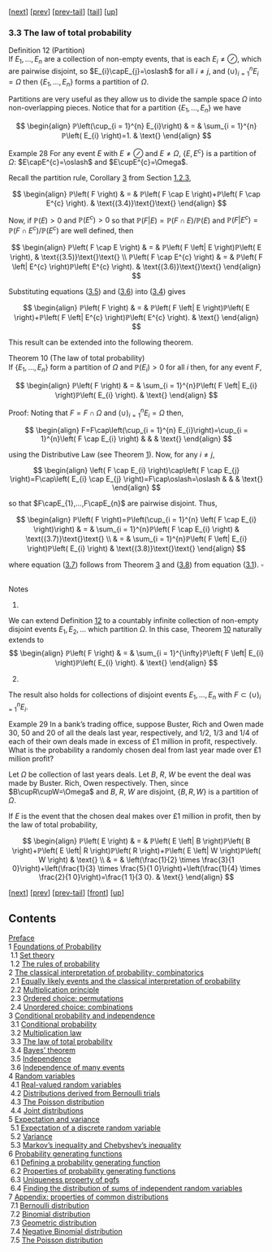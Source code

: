 [[next](nose10.htm)] [[prev](nose8.htm)] [[prev-tail](nose8.htm#tailnose8.htm)] [[tail](#tailnose9.htm)] [[up](noch3.htm#nose9.htm)]

### 3.3 The law of total probability

Definition 12 (Partition)  
If $E_{1},…⁡,E_{n}$ are a collection of non-empty events, that is each $E_{i}\neq\oslash$, which are pairwise disjoint, so $E_{i}\capE_{j}=\oslash$ for all $i\neq j$, and $\left(\cup ⁡\right)_{i = 1}^{n}E_{i}=\Omega$ then $\left\{ E_{1} , … ⁡ , E_{n} \right\}$ forms a partition of $\Omega$.

Partitions are very useful as they allow us to divide the sample space $\Omega$ into non-overlapping pieces. Notice that for a partition $\left\{ E_{1} , … ⁡ , E_{n} \right\}$ we have

$$
\begin{align}
ℙ\left(\cup_{i = 1}^{n} E_{i}\right) & = & \sum_{i = 1}^{n}ℙ\left( E_{i} \right)=1. & \text{}
\end{align}
$$

Example 28 For any event $E$ with $E\neq\oslash$ and $E\neq\Omega$, $\left\{ E , E^{c} \right\}$ is a partition of $\Omega$: $E\capE^{c}=\oslash$ and $E\cupE^{c}=\Omega$.

Recall the partition rule, Corollary [3](nose2.htm#x10-160203) from Section [1.2.3](nose2.htm#x10-160003),

$$
\begin{align}
ℙ\left( F \right) & = & ℙ\left( F \cap E \right)+ℙ\left( F \cap E^{c} \right). & \text{(3.4)}\text{}\text{}
\end{align}
$$

Now, if $ℙ\left( E \right)>0$ and $ℙ\left( E^{c} \right)>0$ so that $ℙ\left( F \left| E \right)=ℙ\left( F \cap E \right)/ℙ\left( E \right)$ and $ℙ\left( F \left| E^{c} \right)=ℙ\left( F \cap E^{c} \right)/ℙ\left( E^{c} \right)$ are well defined, then

$$
\begin{align}
ℙ\left( F \cap E \right) & = & ℙ\left( F \left| E \right)ℙ\left( E \right), & \text{(3.5)}\text{}\text{} \\ ℙ\left( F \cap E^{c} \right) & = & ℙ\left( F \left| E^{c} \right)ℙ\left( E^{c} \right). & \text{(3.6)}\text{}\text{}
\end{align}
$$

Substituting equations ([3.5](#x19-31005r3.5)) and ([3.6](#x19-31005r3.6)) into ([3.4](#x19-31004r3.4)) gives

$$
\begin{align}
ℙ\left( F \right) & = & ℙ\left( F \left| E \right)ℙ\left( E \right)+ℙ\left( F \left| E^{c} \right)ℙ\left( E^{c} \right). & \text{}
\end{align}
$$

This result can be extended into the following theorem.

Theorem 10 (The law of total probability)  
If $\left\{ E_{1} , … ⁡ , E_{n} \right\}$ form a partition of $\Omega$ and $ℙ\left( E_{i} \right)>0$ for all $i$ then, for any event $F$,

$$
\begin{align}
ℙ\left( F \right) & = & \sum_{i = 1}^{n}ℙ\left( F \left| E_{i} \right)ℙ\left( E_{i} \right). & \text{}
\end{align}
$$

Proof: Noting that $F=F\cap\Omega$ and $\left(\cup ⁡\right)_{i = 1}^{n}E_{i}=\Omega$ then,

$$
\begin{align}
F=F\cap\left(\cup_{i = 1}^{n} E_{i}\right)=\cup_{i = 1}^{n}\left( F \cap E_{i} \right) & & & \text{}
\end{align}
$$

using the Distributive Law (see Theorem [1](nose1.htm#x9-110241)). Now, for any $i\neq j$,

$$
\begin{align}
\left( F \cap E_{i} \right)\cap\left( F \cap E_{j} \right)=F\cap\left( E_{i} \cap E_{j} \right)=F\cap\oslash=\oslash & & & \text{}
\end{align}
$$

so that $F\capE_{1},…⁡,F\capE_{n}$ are pairwise disjoint. Thus,

$$
\begin{align}
ℙ\left( F \right)=ℙ\left(\cup_{i = 1}^{n} \left( F \cap E_{i} \right)\right) & = & \sum_{i = 1}^{n}ℙ\left( F \cap E_{i} \right) & \text{(3.7)}\text{}\text{} \\ & = & \sum_{i = 1}^{n}ℙ\left( F \left| E_{i} \right)ℙ\left( E_{i} \right) & \text{(3.8)}\text{}\text{}
\end{align}
$$

where equation ([3.7](#x19-31011r3.7)) follows from Theorem [3](nose2.htm#x10-160063) and ([3.8](#x19-31011r3.8)) from equation ([3.1](nose7.htm#x17-29002r3.1)). $\square$

   
Notes

1.

We can extend Definition [12](#x19-3100112) to a countably infinite collection of non-empty disjoint events $E_{1},E_{2},…⁡$ which partition $\Omega$. In this case, Theorem [10](#x19-3100710) naturally extends to 
$$
\begin{align}
ℙ\left( F \right) & = & \sum_{i = 1}^{\infty}ℙ\left( F \left| E_{i} \right)ℙ\left( E_{i} \right). & \text{}
\end{align}
$$

2.

The result also holds for collections of disjoint events $E_{1},…⁡,E_{n}$ with $F\subset\left(\cup ⁡\right)_{i = 1}^{n}E_{i}$.

Example 29 In a bank’s trading office, suppose Buster, Rich and Owen made $30%$, $50%$ and $20%$ of all the deals last year, respectively, and $1/2$, $1/3$ and $1/4$ of each of their own deals made in excess of $£1$ million in profit, respectively. What is the probability a randomly chosen deal from last year made over $£1$ million profit?

Let $\Omega$ be collection of last years deals. Let $B$, $R$, $W$ be event the deal was made by Buster. Rich, Owen respectively. Then, since $B\cupR\cupW=\Omega$ and $B$, $R$, $W$ are disjoint, $\left\{ B , R , W \right\}$ is a partition of $\Omega$.

If $E$ is the event that the chosen deal makes over $£1$ million in profit, then by the law of total probability,

$$
\begin{align}
ℙ\left( E \right) & = & ℙ\left( E \left| B \right)ℙ\left( B \right)+ℙ\left( E \left| R \right)ℙ\left( R \right)+ℙ\left( E \left| W \right)ℙ\left( W \right) & \text{} \\ & = & \left(\frac{1}{2} \times \frac{3}{1 0}\right)+\left(\frac{1}{3} \times \frac{5}{1 0}\right)+\left(\frac{1}{4} \times \frac{2}{1 0}\right)=\frac{1 1}{3 0}. & \text{}
\end{align}
$$

[[next](nose10.htm)] [[prev](nose8.htm)] [[prev-tail](nose8.htm#tailnose8.htm)] [[front](nose9.htm)] [[up](noch3.htm#nose9.htm)]

Contents
--------

[Preface](noli2.htm#Q1-3-3)  
1 [Foundations of Probability](noch1.htm#x8-70001)  
 1.1 [Set theory](nose1.htm#x9-80001)  
 1.2 [The rules of probability](nose2.htm#x10-130002)  
2 [The classical interpretation of probability; combinatorics](noch2.htm#x11-180002)  
 2.1 [Equally likely events and the classical interpretation of probability](nose3.htm#x12-190001)  
 2.2 [Multiplication principle](nose4.htm#x13-200002)  
 2.3 [Ordered choice: permutations](nose5.htm#x14-210003)  
 2.4 [Unordered choice: combinations](nose6.htm#x15-240004)  
3 [Conditional probability and independence](noch3.htm#x16-280003)  
 3.1 [Conditional probability](nose7.htm#x17-290001)  
 3.2 [Multiplication law](nose8.htm#x18-300002)  
 3.3 [The law of total probability](nose9.htm#x19-310003)  
 3.4 [Bayes’ theorem](nose10.htm#x20-320004)  
 3.5 [Independence](nose11.htm#x21-330005)  
 3.6 [Independence of many events](nose12.htm#x22-340006)  
4 [Random variables](noch4.htm#x23-350004)  
 4.1 [Real-valued random variables](nose13.htm#x24-360001)  
 4.2 [Distributions derived from Bernoulli trials](nose14.htm#x25-370002)  
 4.3 [The Poisson distribution](nose15.htm#x26-420003)  
 4.4 [Joint distributions](nose16.htm#x27-430004)  
5 [Expectation and variance](noch5.htm#x28-480005)  
 5.1 [Expectation of a discrete random variable](nose17.htm#x29-490001)  
 5.2 [Variance](nose18.htm#x30-520002)  
 5.3 [Markov’s inequality and Chebyshev’s inequality](nose19.htm#x31-560003)  
6 [Probability generating functions](noch6.htm#x32-570006)  
 6.1 [Defining a probability generating function](nose20.htm#x33-580001)  
 6.2 [Properties of probability generating functions](nose21.htm#x34-590002)  
 6.3 [Uniqueness property of pgfs](nose22.htm#x35-600003)  
 6.4 [Finding the distribution of sums of independent random variables](nose23.htm#x36-610004)  
7 [Appendix: properties of common distributions](noch7.htm#x37-620007)  
 7.1 [Bernoulli distribution](nose24.htm#x38-630001)  
 7.2 [Binomial distribution](nose25.htm#x39-640002)  
 7.3 [Geometric distribution](nose26.htm#x40-650003)  
 7.4 [Negative Binomial distribution](nose27.htm#x41-660004)  
 7.5 [The Poisson distribution](nose28.htm#x42-670005)